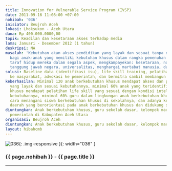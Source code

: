 ```yaml
---
title: Innovation for Vulnerable Service Program (IVSP)
date: 2011-09-16 11:08:00 +07:00
nohibah: '036'
inisiator: Beujroh Aceh
lokasi: Lhoksukon - Aceh Utara
dana: Rp 400.000.0000,00
topik: Keadilan dan kesetaraan akses terhadap media
lama: Januari - Desember 2012 (1 tahun)
deskripsi: NA
masalah: 'Kebutuhan akan akses pendidikan yang layak dan sesuai tanpa diskriminasi
  bagi anak-anak yang memiliki kebutuhan khusus dalam rangka pemenuhan dan peningkatan
  taraf hidup mereka dalam segala aspek, mengkampayekan: kesetaraan, nondiskriminasi,
  tanggung jawab negara, universalitas, menghargai martabat manusia, dan saling ketergantungan'
solusi: Baseline data (identifikasi isu), life skill training, pelatihan guru, sosialisasi
  ke masyarakat, advokasi ke pemerintah, dan bermitra sambil membangun jejaring stakeholder
keberhasilan: Minimal 120 anak berkebutuhan khusus mendapat akses dan penanganan pendidikan
  yang layak dan sesuai kebutuhannya, minimal 60% anak yang teridentifikasi berkebutuhan
  khusus mendapat pelatihan life skill yang sesuai dengan kondisi intelektual dan
  kebutuhannya, minimal 60% guru dalam lingkungan anak berkebutuhan khusus memahami
  cara menangani siswa berkebutuhan khusus di sekolahnya, dan adanya kebijakan pemerintah
  daerah yang berorientasi pada anak berkebutuhan khusus dan didukung secara finansial
diuntungkan: Anak berkebutuhan khusus, guru sekolah dasar, kelompok marjinal, dan
  pemerintah di Kabupaten Aceh Utara
organisasi: Beujroh Aceh
diuntungkan: Anak berkebutuhan khusus, guru sekolah dasar, kelompok marjinal, dan pemerintah di Kabupaten Aceh Utara	Minimal 120 anak berkebutuhan khusus mendapat akses dan penanganan pendidikan yang layak dan sesuai kebutuhannya, minimal 60% anak yang teridentifikasi berkebutuhan khusus mendapat pelatihan life skill yang sesuai dengan kondisi intelektual dan kebutuhannya, minimal 60% guru dalam lingkungan anak berkebutuhan khusus memahami cara menangani siswa berkebutuhan khusus di sekolahnya, dan adanya kebijakan pemerintah daerah yang berorientasi pada anak berkebutuhan khusus dan didukung secara finansial	L
layout: hibahcmb
---
```


![036](/static/img/hibahcmb/036.png){: .img-responsive }{: width="036" }

### {{ page.nohibah }} - {{ page.title }}

---
